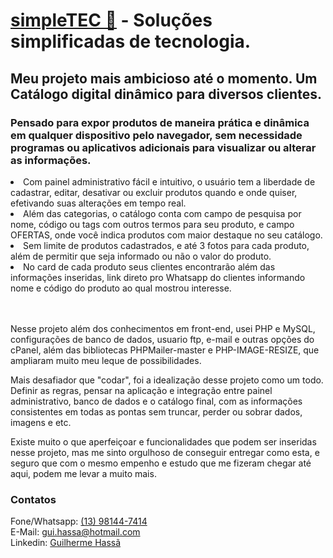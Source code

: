 <h1><a href="https://simple.tec.br/">simpleTEC 🔹</a> - Soluções simplificadas de tecnologia.</h1>

<h2>Meu projeto mais ambicioso até o momento. Um Catálogo digital dinâmico para diversos clientes.</h2>

<h3>
Pensado para expor produtos de maneira prática e dinâmica em qualquer dispositivo pelo navegador, sem necessidade programas ou aplicativos adicionais para visualizar ou alterar as informações.</h3>
<li>Com painel administrativo fácil e intuitivo, o usuário tem a liberdade de cadastrar, editar, desativar ou excluir produtos quando e onde quiser, efetivando suas alterações em tempo real.</li>
<li>Além das categorias, o catálogo conta com campo de pesquisa por nome, código ou tags com outros termos para seu produto, e campo OFERTAS, onde você indica produtos com maior destaque no seu catálogo.</li>
<li>Sem limite de produtos cadastrados, e até 3 fotos para cada produto, além de permitir que seja informado ou não o valor do produto.</li>
<li>No card de cada produto seus clientes encontrarão além das informações inseridas, link direto pro Whatsapp do clientes informando nome e código do produto ao qual mostrou interesse.</li>
<br><br>

<p>Nesse projeto além dos conhecimentos em front-end, usei PHP e MySQL, configurações de banco de dados, usuario ftp, e-mail e outras opções do cPanel, além das bibliotecas PHPMailer-master e PHP-IMAGE-RESIZE, que ampliaram muito meu leque de possibilidades.<p>

<p>Mais desafiador que "codar", foi a idealização desse projeto como um todo. Definir as regras, pensar na aplicação e integração entre painel administrativo, banco de dados e o catálogo final, com as informações consistentes em todas as pontas sem truncar, perder ou sobrar dados, imagens e etc.</p>

<p>Existe muito o que aperfeiçoar e funcionalidades que podem ser inseridas nesse projeto, mas me sinto orgulhoso de conseguir entregar como esta, e seguro que com o mesmo empenho e estudo que me fizeram chegar até aqui, podem me levar a muito mais.<p>


<h3>Contatos</h3>
<p>Fone/Whatsapp: <a href="https://api.whatsapp.com/send?phone=5513981447414&text=Contato%20pelo%20portifolio%20GITHUB">(13) 98144-7414</a><br>
E-Mail: <a href="mailto:gui.hassa@hotmail.com">gui.hassa@hotmail.com</a><br>
Linkedin: <a href="https://www.linkedin.com/in/guilherme-hass%C3%A3-57755b52/" target="_blank">Guilherme Hassã</a></p>
